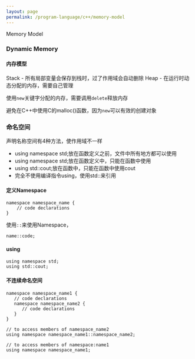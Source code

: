 ```yaml
---
layout: page
permalink: /program-language/c++/memory-model
---
```


Memory Model

### Dynamic Memory

#### 内存模型

Stack - 所有局部变量会保存到栈时，过了作用域会自动删除
Heap  - 在运行时动态分配的内存，需要自己管理

使用`new`关键字分配的内存，需要调用`delete`释放内存

避免在C++中使用C的malloc()函数，因为`new`可以有效的创建对象

### 命名空间
声明名称空间有4种方法，使作用域不一样
* using namespace std;放在函数定义之前，文件中所有地方都可以使用
* using namespace std;放在函数定义中，只能在函数中使用
* using std::cout;放在函数中，只能在函数中使用cout
* 完全不使用编译指令using，使用std::来引用

#### 定义Namespace

	namespace namespace_name {
		// code declarations
	}

使用`::`来使用Namespace，

	name::code;

#### using

	using namespace std;
	using std::cout;

#### 不连续命名空间

	namespace namespace_name1 {
	   // code declarations
	   namespace namespace_name2 {
	      // code declarations
	   }
	}

	// to access members of namespace_name2
	using namespace namespace_name1::namespace_name2;
	
	// to access members of namespace:name1
	using namespace namespace_name1;


